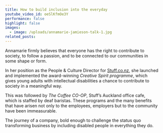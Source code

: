 ```yaml
---
title: How to build inclusion into the everyday
youtube_video_id: oeSlKfmOe3Y
performance: false
highlight: false
images:
  - image: /uploads/annamarie-jamieson-talk-1.jpg
related_posts:
---
```


Annamarie firmly believes that everyone has the right to contribute to society, to follow a passion, and to be connected to our communities in some shape or form.

In her position as the People & Culture Director for&nbsp;[Stuff.co.nz](http://stuff.co.nz/), she launched and implemented the award-winning&nbsp;*Creative Spirit programme*, which gives young adults with intellectual disabilities a chance to contribute to society in a meaningful way.

This was followed by&nbsp;*The Coffee CO-OP*, Stuff’s Auckland office cafe, which is staffed by deaf baristas. These programs and the many benefits that have arisen not only to the employees, employers but to the community have been immeasurable.

The journey of a company, bold enough to challenge the status quo transforming business by including disabled people in everything they do.